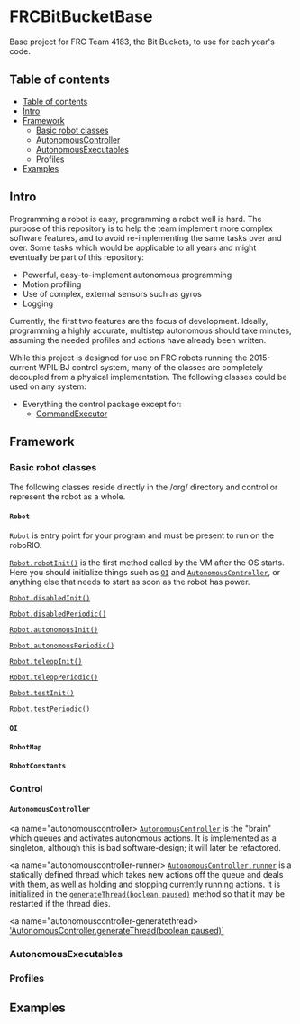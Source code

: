 # FRCBitBucketBase
Base project for FRC Team 4183, the Bit Buckets, to use for each year's code.



## Table of contents

- [Table of contents](#table-of-contents)
- [Intro](#intro)
- [Framework](#framework)
	- [Basic robot classes](#basic-robot-classes)
	- [AutonomousController](#autonomouscontroller)
	- [AutonomousExecutables](#autonomousexecutables)
	- [Profiles](#profiles)
- [Examples](#examples)


## Intro

Programming a robot is easy, programming a robot well is hard. The purpose of this repository is to help the team implement more complex software features, and to avoid re-implementing the same tasks over and over. Some tasks which would be applicable to all years and might eventually be part of this repository:
- Powerful, easy-to-implement autonomous programming
- Motion profiling
- Use of complex, external sensors such as gyros
- Logging

Currently, the first two features are the focus of development. Ideally, programming a highly accurate, multistep autonomous should take minutes, assuming the needed profiles and actions have already been written.

While this project is designed for use on FRC robots running the 2015-current WPILIBJ control system, many of the classes are completely decoupled from a physical implementation. The following classes could be used on any system:
- Everything the control package except for:
	- [CommandExecutor](#commandexecutor)

## Framework

### Basic robot classes

The following classes reside directly in the /org/ directory and control or represent the robot as a whole.

#### `Robot`

`Robot` is entry point for your program and must be present to run on the roboRIO.

<a name="robot-robotinit"></a>
[`Robot.robotInit()`](#robot-robotinit) is the first method called by the VM after the OS starts. Here you should initialize things such as [`OI`](#oi) and [`AutonomousController`](#autonomouscontroller), or anything else that needs to start as soon as the robot has power.

<a name="robot-disabledinit"></a>
[`Robot.disabledInit()`](#robot-disabledinit)

<a name="robot-disabledperiodic"></a>
[`Robot.disabledPeriodic()`](#robot-disabledperiodic)

<a name="robot-autonomousinit"></a>
[`Robot.autonomousInit()`](#robot-autonomousinit)

<a name="robot-autonomousperiodic"></a>
[`Robot.autonomousPeriodic()`](#robot-autonomousperiodic)

<a name="robot-teleopinit"></a>
[`Robot.teleopInit()`](#robot-teleopinit)

<a name="robot-teleopperiodic"></a>
[`Robot.teleopPeriodic()`](#robot-teleopperiodic)

<a name="robot-testinit"></a>
[`Robot.testInit()`](#robot-testinit)

<a name="robot-testperiodic"></a>
[`Robot.testPeriodic()`](#robot-testperiodic)

#### `OI`

#### `RobotMap`

#### `RobotConstants`

### Control

#### `AutonomousController`

<a name="autonomouscontroller></a>
[`AutonomousController`](#autonomouscontroller) is the "brain" which queues and activates autonomous actions. It is implemented as a singleton, although this is bad software-design; it will later be refactored.

<a name="autonomouscontroller-runner>
[`AutonomousController.runner`](#autononomouscontroller-runner) is a statically defined thread which takes new actions off the queue and deals with them, as well as holding and stopping currently running actions. It is initialized in the [`generateThread(boolean paused)`](#autonomouscontroller-generatethread) method so that it may be restarted if the thread dies.

<a name="autonomouscontroller-generatethread></a>
['AutonomousController.generateThread(boolean paused)`](#autonomouscontroller-generatethread)


### AutonomousExecutables



### Profiles



## Examples
